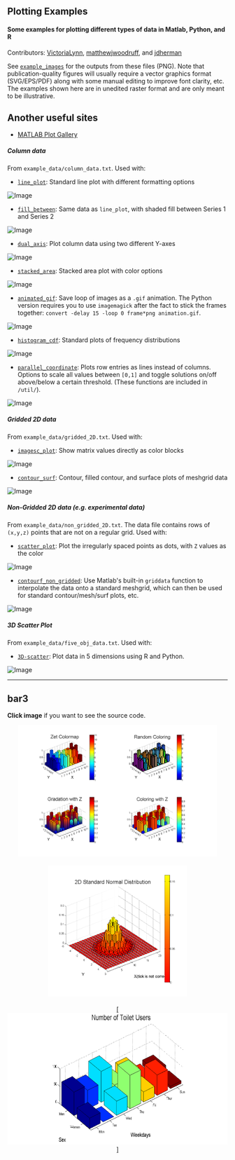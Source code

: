 ## Plotting Examples
#### Some examples for plotting different types of data in Matlab, Python, and R
Contributors: [VictoriaLynn](https://github.com/VictoriaLynn), [matthewjwoodruff](https://github.com/matthewjwoodruff), and [jdherman](https://github.com/jdherman)  

See [`example_images`](https://github.com/jdherman/plotting-examples/tree/master/line_plot) for the outputs from these files (PNG). Note that publication-quality figures will usually require a vector graphics format (SVG/EPS/PDF) along with some manual editing to improve font clarity, etc. The examples shown here are in unedited raster format and are only meant to be illustrative.

## Another useful sites

* [MATLAB Plot Gallery](http://kr.mathworks.com/products/matlab/plot-gallery.html)

##### Column data

From `example_data/column_data.txt`. Used with:

* [`line_plot`](https://github.com/jdherman/plotting-examples/tree/master/line_plot): Standard line plot with different formatting options

![Image](https://raw.github.com/jdherman/plotting-examples/master/example_images/line_plot.png)

* [`fill_between`](https://github.com/jdherman/plotting-examples/tree/master/fill_between): Same data as `line_plot`, with shaded fill between Series 1 and Series 2

![Image](https://raw.github.com/jdherman/plotting-examples/master/example_images/fill_between.png)

* [`dual_axis`](https://github.com/jdherman/plotting-examples/tree/master/dual_axis): Plot column data using two different Y-axes

![Image](https://raw.github.com/jdherman/plotting-examples/master/example_images/dual_axis.png)

* [`stacked_area`](https://github.com/jdherman/plotting-examples/tree/master/stacked_area): Stacked area plot with color options

![Image](https://raw.github.com/jdherman/plotting-examples/master/example_images/stacked_area.png)

* [`animated_gif`](https://github.com/jdherman/plotting-examples/tree/master/animated_gif): Save loop of images as a `.gif` animation.  The Python version requires you to use `imagemagick` after the fact to stick the frames together: `convert -delay 15 -loop 0 frame*png animation.gif`.

![Image](https://raw.github.com/jdherman/plotting-examples/master/example_images/animated_sinewave.gif)

* [`histogram_cdf`](https://github.com/jdherman/plotting-examples/tree/master/histogram_cdf): Standard plots of frequency distributions

![Image](https://raw.github.com/jdherman/plotting-examples/master/example_images/histogram_and_cdf.png)

* [`parallel_coordinate`](https://github.com/jdherman/plotting-examples/tree/master/parallel_coordinate): Plots row entries as lines instead of columns. Options to scale all values between `[0,1]` and toggle solutions on/off above/below a certain threshold. (These functions are included in `/util/`).

![Image](https://raw.github.com/jdherman/plotting-examples/master/example_images/parallel_coordinate.png)

##### Gridded 2D data

From `example_data/gridded_2D.txt`. Used with:

* [`imagesc_plot`](https://github.com/jdherman/plotting-examples/tree/master/imagesc_plot): Show matrix values directly as color blocks

![Image](https://raw.github.com/jdherman/plotting-examples/master/example_images/imagesc_plot.png)

* [`contour_surf`](https://github.com/jdherman/plotting-examples/tree/master/contour_surf): Contour, filled contour, and surface plots of meshgrid data

![Image](https://raw.github.com/jdherman/plotting-examples/master/example_images/contour_surf.png)

##### Non-Gridded 2D data (e.g. experimental data)

From `example_data/non_gridded_2D.txt`. The data file contains rows of `(x,y,z)` points that are not on a regular grid. Used with:

* [`scatter_plot`](https://github.com/jdherman/plotting-examples/tree/master/scatter_plot): Plot the irregularly spaced points as dots, with `Z` values as the color

![Image](https://raw.github.com/jdherman/plotting-examples/master/example_images/scatter_plot.png)

* [`contourf_non_gridded`](https://github.com/jdherman/plotting-examples/tree/master/contourf_non_gridded): Use Matlab's built-in `griddata` function to interpolate the data onto a standard meshgrid, which can then be used for standard contour/mesh/surf plots, etc.

![Image](https://raw.github.com/jdherman/plotting-examples/master/example_images/contourf_non_gridded.png)

##### 3D Scatter Plot

From `example_data/five_obj_data.txt`.  Used with:

* [`3D-scatter`](https://github.com/VictoriaLynn/plotting-examples/tree/master/3D-scatter): Plot data in 5 dimensions using R and Python.

![Image](https://github.com/VictoriaLynn/plotting-examples/blob/master/example_images/scatter_plot_3d.png)

--------------------------------------------

## bar3

**Click image** if you want to see the source code.
<p style="text-align: center">

<a href="bar3/bar_coloring.m">
<img src="bar3/bar_coloring.png"  height=300>
</a>
<br></br>

<a href="bar3/pdf_function.m">
<img src="bar3/pdf_function.png" height=300>
</a>
<br></br>

<a href="bar3/tick_labeling.m">
[<img src="bar3/tick_labeling.png" height=300>]
</a>
<br></br>

</p>
